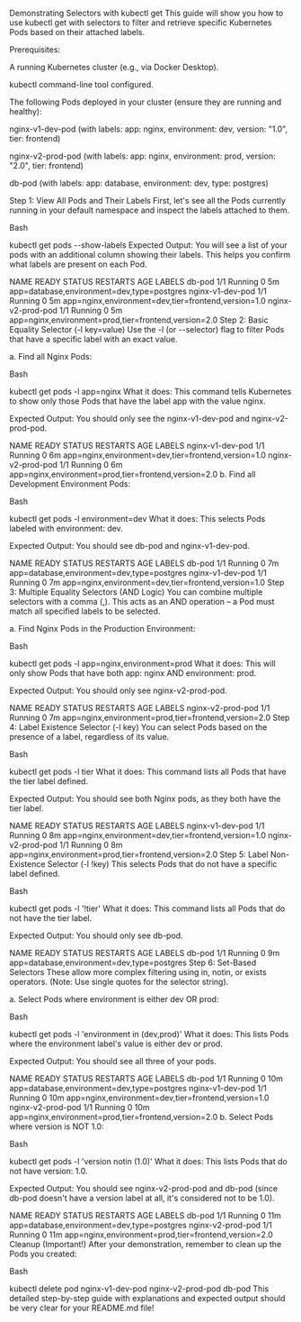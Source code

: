 Demonstrating Selectors with kubectl get
This guide will show you how to use kubectl get with selectors to filter and retrieve specific Kubernetes Pods based on their attached labels.

Prerequisites:

A running Kubernetes cluster (e.g., via Docker Desktop).

kubectl command-line tool configured.

The following Pods deployed in your cluster (ensure they are running and healthy):

nginx-v1-dev-pod (with labels: app: nginx, environment: dev, version: "1.0", tier: frontend)

nginx-v2-prod-pod (with labels: app: nginx, environment: prod, version: "2.0", tier: frontend)

db-pod (with labels: app: database, environment: dev, type: postgres)

Step 1: View All Pods and Their Labels
First, let's see all the Pods currently running in your default namespace and inspect the labels attached to them.

Bash

kubectl get pods --show-labels
Expected Output:
You will see a list of your pods with an additional column showing their labels. This helps you confirm what labels are present on each Pod.

NAME                READY   STATUS    RESTARTS   AGE     LABELS
db-pod              1/1     Running   0          5m      app=database,environment=dev,type=postgres
nginx-v1-dev-pod    1/1     Running   0          5m      app=nginx,environment=dev,tier=frontend,version=1.0
nginx-v2-prod-pod   1/1     Running   0          5m      app=nginx,environment=prod,tier=frontend,version=2.0
Step 2: Basic Equality Selector (-l key=value)
Use the -l (or --selector) flag to filter Pods that have a specific label with an exact value.

a. Find all Nginx Pods:

Bash

kubectl get pods -l app=nginx
What it does: This command tells Kubernetes to show only those Pods that have the label app with the value nginx.

Expected Output:
You should only see the nginx-v1-dev-pod and nginx-v2-prod-pod.

NAME                READY   STATUS    RESTARTS   AGE     LABELS
nginx-v1-dev-pod    1/1     Running   0          6m      app=nginx,environment=dev,tier=frontend,version=1.0
nginx-v2-prod-pod   1/1     Running   0          6m      app=nginx,environment=prod,tier=frontend,version=2.0
b. Find all Development Environment Pods:

Bash

kubectl get pods -l environment=dev
What it does: This selects Pods labeled with environment: dev.

Expected Output:
You should see db-pod and nginx-v1-dev-pod.

NAME               READY   STATUS    RESTARTS   AGE   LABELS
db-pod             1/1     Running   0          7m    app=database,environment=dev,type=postgres
nginx-v1-dev-pod   1/1     Running   0          7m    app=nginx,environment=dev,tier=frontend,version=1.0
Step 3: Multiple Equality Selectors (AND Logic)
You can combine multiple selectors with a comma (,). This acts as an AND operation – a Pod must match all specified labels to be selected.

a. Find Nginx Pods in the Production Environment:

Bash

kubectl get pods -l app=nginx,environment=prod
What it does: This will only show Pods that have both app: nginx AND environment: prod.

Expected Output:
You should only see nginx-v2-prod-pod.

NAME                READY   STATUS    RESTARTS   AGE   LABELS
nginx-v2-prod-pod   1/1     Running   0          7m    app=nginx,environment=prod,tier=frontend,version=2.0
Step 4: Label Existence Selector (-l key)
You can select Pods based on the presence of a label, regardless of its value.

Bash

kubectl get pods -l tier
What it does: This command lists all Pods that have the tier label defined.

Expected Output:
You should see both Nginx pods, as they both have the tier label.

NAME                READY   STATUS    RESTARTS   AGE   LABELS
nginx-v1-dev-pod    1/1     Running   0          8m    app=nginx,environment=dev,tier=frontend,version=1.0
nginx-v2-prod-pod   1/1     Running   0          8m    app=nginx,environment=prod,tier=frontend,version=2.0
Step 5: Label Non-Existence Selector (-l !key)
This selects Pods that do not have a specific label defined.

Bash

kubectl get pods -l '!tier'
What it does: This command lists all Pods that do not have the tier label.

Expected Output:
You should only see db-pod.

NAME     READY   STATUS    RESTARTS   AGE   LABELS
db-pod   1/1     Running   0          9m    app=database,environment=dev,type=postgres
Step 6: Set-Based Selectors
These allow more complex filtering using in, notin, or exists operators. (Note: Use single quotes for the selector string).

a. Select Pods where environment is either dev OR prod:

Bash

kubectl get pods -l 'environment in (dev,prod)'
What it does: This lists Pods where the environment label's value is either dev or prod.

Expected Output:
You should see all three of your pods.

NAME                READY   STATUS    RESTARTS   AGE     LABELS
db-pod              1/1     Running   0          10m     app=database,environment=dev,type=postgres
nginx-v1-dev-pod    1/1     Running   0          10m     app=nginx,environment=dev,tier=frontend,version=1.0
nginx-v2-prod-pod   1/1     Running   0          10m     app=nginx,environment=prod,tier=frontend,version=2.0
b. Select Pods where version is NOT 1.0:

Bash

kubectl get pods -l 'version notin (1.0)'
What it does: This lists Pods that do not have version: 1.0.

Expected Output:
You should see nginx-v2-prod-pod and db-pod (since db-pod doesn't have a version label at all, it's considered not to be 1.0).

NAME                READY   STATUS    RESTARTS   AGE     LABELS
db-pod              1/1     Running   0          11m     app=database,environment=dev,type=postgres
nginx-v2-prod-pod   1/1     Running   0          11m     app=nginx,environment=prod,tier=frontend,version=2.0
Cleanup (Important!)
After your demonstration, remember to clean up the Pods you created:

Bash

kubectl delete pod nginx-v1-dev-pod nginx-v2-prod-pod db-pod
This detailed step-by-step guide with explanations and expected output should be very clear for your README.md file!
